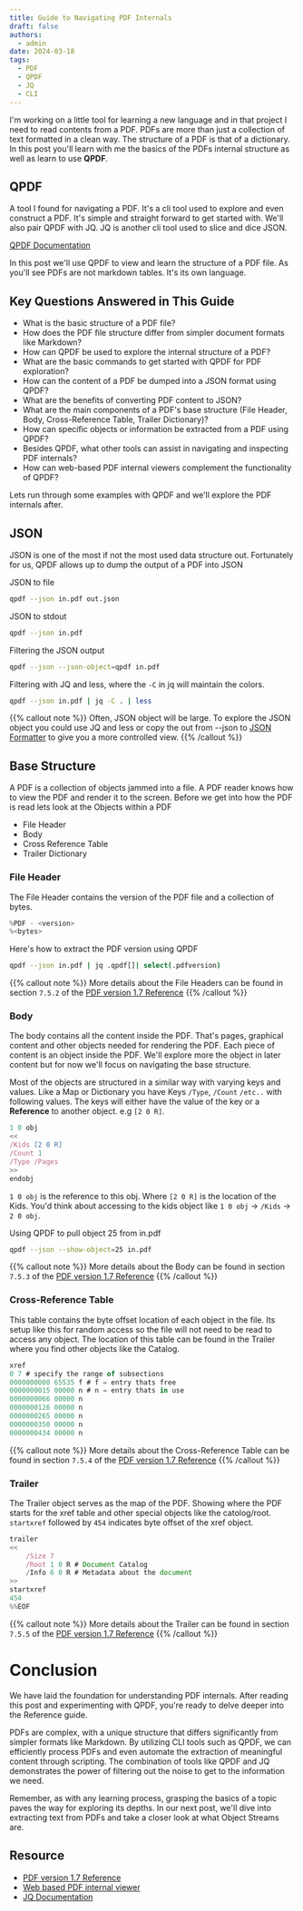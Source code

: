 ```yaml
---
title: Guide to Navigating PDF Internals
draft: false
authors:
  - admin
date: 2024-03-18
tags:
  - PDF
  - QPDF
  - JQ
  - CLI
---
```



I'm working on a little tool for learning a new language and in that project I need to read contents from a PDF. PDFs are more than just a collection of text formatted in a clean way. The structure of a PDF is that of a dictionary. In this post you'll learn with me the basics of the PDFs internal structure as well as learn to use **QPDF**.

## QPDF

A tool I found for navigating a PDF. It's a cli tool used to explore and even construct a PDF. It's simple and straight forward to get started with. We'll also pair QPDF with JQ. JQ is another cli tool used to slice and dice JSON.

[QPDF Documentation](https://qpdf.readthedocs.io/en/stable/overview.html)

In this post we'll use QPDF to view and learn the structure of a PDF file. As you'll see PDFs are not markdown tables. It's its own language.


## Key Questions Answered in This Guide

- What is the basic structure of a PDF file?
- How does the PDF file structure differ from simpler document formats like Markdown?
- How can QPDF be used to explore the internal structure of a PDF?
- What are the basic commands to get started with QPDF for PDF exploration?
- How can the content of a PDF be dumped into a JSON format using QPDF?
- What are the benefits of converting PDF content to JSON?
- What are the main components of a PDF's base structure (File Header, Body, Cross-Reference Table, Trailer Dictionary)?
- How can specific objects or information be extracted from a PDF using QPDF?
- Besides QPDF, what other tools can assist in navigating and inspecting PDF internals?
- How can web-based PDF internal viewers complement the functionality of QPDF?


Lets run through some examples with QPDF and we'll explore the PDF internals after.

## JSON

JSON is one of the most if not the most used data structure out. Fortunately for us, QPDF allows up to dump the output of a PDF into JSON

JSON to file
```bash
qpdf --json in.pdf out.json
```

JSON to stdout
```bash
qpdf --json in.pdf
```

Filtering the JSON output
```bash
qpdf --json --json-object=qpdf in.pdf
```

Filtering with JQ and less, where the `-C` in jq will maintain the colors.
```bash
qpdf --json in.pdf | jq -C . | less
```


{{% callout note %}}
Often, JSON object will be large. To explore the JSON object you could use JQ and less or copy the out from --json to [JSON Formatter](https://jsonformatter.org/json-viewer) to give you a more controlled view.
{{% /callout %}}

## Base Structure

A PDF is a collection of objects jammed into a file. A PDF reader knows how to view the PDF and render it to the screen. Before we get into how the PDF is read lets look at the Objects within a PDF


- File Header
- Body
- Cross Reference Table
- Trailer Dictionary


### File Header

The File Header contains the version of the PDF file and a collection of bytes.

```js
%PDF - <version> 
%<bytes>
```

Here's how to extract the PDF version using QPDF

```bash
qpdf --json in.pdf | jq .qpdf[]| select(.pdfversion)
```

{{% callout note %}}
More details about the File Headers can be found in section `7.5.2` of the [PDF version 1.7 Reference](https://opensource.adobe.com/dc-acrobat-sdk-docs/pdfstandards/PDF32000_2008.pdf)
{{% /callout %}}

### Body

The body contains all the content inside the PDF. That's pages, graphical content and other objects needed for rendering the PDF. Each piece of content is an object inside the PDF. We'll explore more the object in later content but for now we'll focus on navigating the base structure.  

Most of the objects are structured in a similar way with varying keys and values. Like a Map or Dictionary you have Keys `/Type`, `/Count` `/etc..` with following values. The keys will either have the value of the key or a **Reference** to another object. e.g `[2 0 R]`. 


```js
1 0 obj
<<
/Kids [2 0 R]
/Count 1
/Type /Pages
>>
endobj
```

`1 0 obj` is the reference to this obj. Where `[2 0 R]` is the location of the Kids. You'd think about accessing to the kids object like `1 0 obj` -> `/Kids` -> `2 0 obj`.


Using QPDF to pull object 25 from in.pdf

```bash
qpdf --json --show-object=25 in.pdf
```

{{% callout note %}}
More details about the Body can be found in section `7.5.3` of the [PDF version 1.7 Reference](https://opensource.adobe.com/dc-acrobat-sdk-docs/pdfstandards/PDF32000_2008.pdf)
{{% /callout %}}

### Cross-Reference Table

This table contains the byte offset location of each object in the file. Its setup like this for random access so the file will not need to be read to access any object. The location of this table can be found in the Trailer where you find other objects like the Catalog.

```js
xref
0 7 # specify the range of subsections
0000000000 65535 f # f = entry thats free
0000000015 00000 n # n = entry thats in use
0000000066 00000 n 
0000000126 00000 n 
0000000265 00000 n 
0000000350 00000 n 
0000000434 00000 n
```

{{% callout note %}}
More details about the Cross-Reference Table can be found in section `7.5.4` of the [PDF version 1.7 Reference](https://opensource.adobe.com/dc-acrobat-sdk-docs/pdfstandards/PDF32000_2008.pdf)
{{% /callout %}}

### Trailer

The Trailer object serves as the map of the PDF. Showing where the PDF starts for the xref table and other special objects like the catolog/root.
`startxref` followed by `454` indicates byte offset of the xref object.

```js
trailer
<<
    /Size 7
    /Root 1 0 R # Document Catalog
    /Info 6 0 R # Metadata about the document
>>
startxref
454
%%EOF
```

{{% callout note %}}
More details about the Trailer can be found in section `7.5.5` of the [PDF version 1.7 Reference](https://opensource.adobe.com/dc-acrobat-sdk-docs/pdfstandards/PDF32000_2008.pdf)
{{% /callout %}}

# Conclusion

We have laid the foundation for understanding PDF internals. After reading this post and experimenting with QPDF, you're ready to delve deeper into the Reference guide.

PDFs are complex, with a unique structure that differs significantly from simpler formats like Markdown. By utilizing CLI tools such as QPDF, we can efficiently process PDFs and even automate the extraction of meaningful content through scripting. The combination of tools like QPDF and JQ demonstrates the power of filtering out the noise to get to the information we need.

Remember, as with any learning process, grasping the basics of a topic paves the way for exploring its depths. In our next post, we'll dive into extracting text from PDFs and take a closer look at what Object Streams are.

## Resource
- [PDF version 1.7 Reference](https://opensource.adobe.com/dc-acrobat-sdk-docs/pdfstandards/PDF32000_2008.pdf)
- [Web based PDF internal viewer](https://pdfux.com/inspect-pdf/)
- [JQ Documentation](https://jqlang.github.io/jq/manual/)

